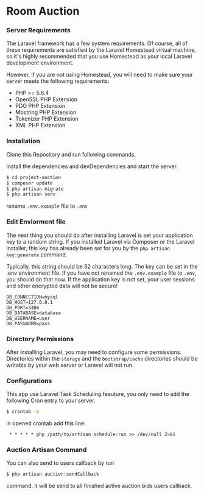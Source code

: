 # Room Auction

### Server Requirements
The Laravel framework has a few system requirements. Of course, all of these requirements are satisfied by the Laravel Homestead virtual machine, so it's highly recommended that you use Homestead as your local Laravel development environment.

However, if you are not using Homestead, you will need to make sure your server meets the following requirements:

* PHP >= 5.6.4
* OpenSSL PHP Extension
* PDO PHP Extension
* Mbstring PHP Extension
* Tokenizer PHP Extension
* XML PHP Extension

### Installation

Clone this Repository and run following commands.

Install the dependencies and devDependencies and start the server.

```sh
$ cd project-auction
$ composer update
$ php artisan migrate
$ php artisan serv
```

rename `.env.example` file to `.env` 
### Edit Enviorment file

The next thing you should do after installing Laravel is set your application key to a random string. If you installed Laravel via Composer or the Laravel installer, this key has already been set for you by the `php artisan key:generate` command.

Typically, this string should be 32 characters long. The key can be set in the .env environment file. If you have not renamed the `.env.example` file to `.env`, you should do that now. If the application key is not set, your user sessions and other encrypted data will not be secure!
```
DB_CONNECTION=mysql
DB_HOST=127.0.0.1
DB_PORT=3306
DB_DATABASE=database
DB_USERNAME=user
DB_PASSWORD=pass
```
### Directory Permissions

After installing Laravel, you may need to configure some permissions. Directories within the `storage` and the `bootstrap/cache` directories should be writable by your web server or Laravel will not run.


### Configurations


This app use Laravel Task Scheduling feauture, you only need to add the following Cron entry to your server.

```sh
$ crontab -e
```
in opened crontab add this line:

` * * * * * php /path/to/artisan schedule:run >> /dev/null 2>&1`


### Auction Artisan Command

You can also send to users callback by run 

```sh
$ php artisan auction:sendCallback
```

command. it will be send to all finished active auction bids users callback.
